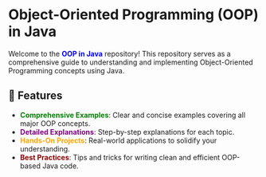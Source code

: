 
# Object-Oriented Programming (OOP) in Java

Welcome to the **<span style="color:blue;">OOP in Java</span>** repository! This repository serves as a comprehensive guide to understanding and implementing Object-Oriented Programming concepts using Java.

## 🚀 Features

- **<span style="color:green;">Comprehensive Examples</span>**: Clear and concise examples covering all major OOP concepts.
- **<span style="color:purple;">Detailed Explanations</span>**: Step-by-step explanations for each topic.
- **<span style="color:orange;">Hands-On Projects</span>**: Real-world applications to solidify your understanding.
- **<span style="color:darkred;">Best Practices</span>**: Tips and tricks for writing clean and efficient OOP-based Java code.

